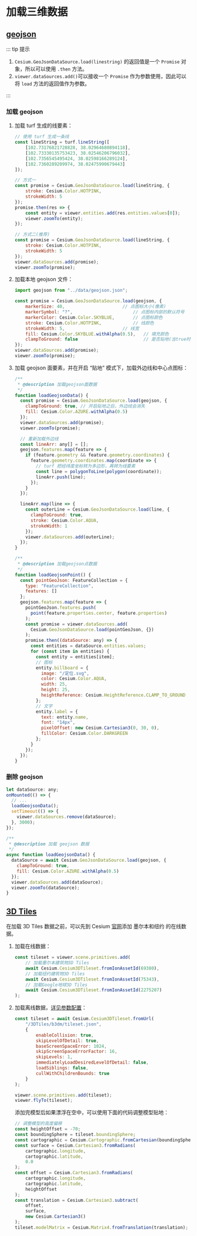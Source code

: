 # 加载三维数据

## [geojson](https://cesium.com/learn/cesiumjs/ref-doc/GeoJsonDataSource.html?classFilter=GeoJsonDataSource)

::: tip 提示

1.  `Cesium.GeoJsonDataSource.load(linestring)` 的返回值是一个 `Promise` 对象，所以可以使用 `.then` 方法。
2. `viewer.dataSources.add()`可以接收一个 `Promise` 作为参数使用，因此可以将 `load` 方法的返回值作为参数。

:::

### 加载 geojson

1. 加载 turf 生成的线要素：

   ```js
   // 使用 turf 生成一条线
   const lineString = turf.lineString([
       [102.73176821728828, 38.02964680894118],
       [102.73330135753423, 38.02546206796032],
       [102.7356545495424, 38.02598166289124],
       [102.7360289209974, 38.02475990679443]
   ]);
   
   // 方式一
   const promise = Cesium.GeoJsonDataSource.load(lineString, {
       stroke: Cesium.Color.HOTPINK,
       strokeWidth: 5
   });
   promise.then(res => {
       const entity = viewer.entities.add(res.entities.values[0]);
       viewer.zoomTo(entity);
   });
   
   // 方式二(推荐)
   const promise = Cesium.GeoJsonDataSource.load(lineString, {
       stroke: Cesium.Color.HOTPINK,
       strokeWidth: 5
   });
   viewer.dataSources.add(promise);
   viewer.zoomTo(promise);
   ```

   

2. 加载本地 geojson 文件：

   ```js
   import geojson from "../data/geojson.json";
   
   const promise = Cesium.GeoJsonDataSource.load(geojson, {
       markerSize: 40, 						// 点图标大小(像素)
       markerSymbol: "?", 						// 点图标内部的默认符号
       markerColor: Cesium.Color.SKYBLUE, 		// 点图标颜色
       stroke: Cesium.Color.HOTPINK, 			// 线颜色
       strokeWidth: 5, 						// 线宽
       fill: Cesium.Color.SKYBLUE.withAlpha(0.5), 	// 填充颜色
       clampToGround: false 						// 是否贴地(当true时，多边形的外边线将会失效)
   });
   viewer.dataSources.add(promise);
   viewer.zoomTo(promise);
   ```

   

3. 加载 geojson 面要素，并在开启 “贴地” 模式下，加载外边线和中心点图标：

   ```js
   /**
    * @description 加载geojson面数据
    */
   function loadGeojsonData() {
     const promise = Cesium.GeoJsonDataSource.load(geojson, {
       clampToGround: true, // 开启贴地之后，外边线会消失
       fill: Cesium.Color.AZURE.withAlpha(0.5)
     });
     viewer.dataSources.add(promise);
     viewer.zoomTo(promise);
   
     // 重新加载外边线
     const lineArr: any[] = [];
     geojson.features.map(feature => {
       if (feature.geometry && feature.geometry.coordinates) {
         feature.geometry.coordinates.map(coordinate => {
           // turf 把经纬度坐标转为多边形，再转为线要素
           const line = polygonToLine(polygon(coordinate));
           lineArr.push(line);
         });
       }
     });
   
     lineArr.map(line => {
       const outerLine = Cesium.GeoJsonDataSource.load(line, {
         clampToGround: true,
         stroke: Cesium.Color.AQUA,
         strokeWidth: 1
       });
       viewer.dataSources.add(outerLine);
     });
   }
   
   /**
    * @description 加载geojson点数据
    */
   function loadGeojsonPoint() {
     const pointGeoJson: FeatureCollection = {
       type: "FeatureCollection",
       features: []
     };
     geojson.features.map(feature => {
       pointGeoJson.features.push(
         point(feature.properties.center, feature.properties)
       );
       const promise = viewer.dataSources.add(
         Cesium.GeoJsonDataSource.load(pointGeoJson, {})
       );
       promise.then((dataSource: any) => {
         const entities = dataSource.entities.values;
         for (const item in entities) {
           const entity = entities[item];
           // 图标
           entity.billboard = {
             image: "/定位.svg",
             color: Cesium.Color.AQUA,
             width: 25,
             height: 25,
             heightReference: Cesium.HeightReference.CLAMP_TO_GROUND
           };
           // 文字
           entity.label = {
             text: entity.name,
             font: "14px",
             pixelOffset: new Cesium.Cartesian3(0, 30, 0),
             fillColor: Cesium.Color.DARKGREEN
           };
         }
       });
     });
   }
   ```

   

### 删除 geojson

```js {7}
let dataSource: any;
onMounted(() => {
  // ...
  loadGeojsonData();
  setTimeout(() => {
    viewer.dataSources.remove(dataSource);
  }, 3000);
});

/**
 * @description 加载 geojson 数据
 */
async function loadGeojsonData() {
  dataSource = await Cesium.GeoJsonDataSource.load(geojson, {
    clampToGround: true,
    fill: Cesium.Color.AZURE.withAlpha(0.5)
  });
  viewer.dataSources.add(dataSource);
  viewer.zoomTo(dataSource);
}
```



## [3D Tiles](https://cesium.com/learn/cesiumjs/ref-doc/Cesium3DTileset.html?classFilter=Cesium3DTileset)

在加载 3D Tiles 数据之前，可以先到 Cesium [官网](https://ion.cesium.com/assets/69380?page=1&sortBy=DATE_ADDED&sortOrder=DESC)添加 墨尔本和纽约 的在线数据。

1. 加载在线数据：

   ```js
   const tileset = viewer.scene.primitives.add(
       // 加载墨尔本建筑物3D Tiles
       await Cesium.Cesium3DTileset.fromIonAssetId(69380),
       // 加载纽约建筑物3D Tiles
       await Cesium.Cesium3DTileset.fromIonAssetId(75343),
       // 加载Google地球3D Tiles
       await Cesium.Cesium3DTileset.fromIonAssetId(2275207)
   );
   ```

2. 加载离线数据，[详见参数配置](https://cesium.com/learn/cesiumjs/ref-doc/Cesium3DTileset.html#.ConstructorOptions)：

   ```js
   const tileset = await Cesium.Cesium3DTileset.fromUrl(
       "/3DTiles/b3dm/tileset.json",
       {
           enableCollision: true,
           skipLevelOfDetail: true,
           baseScreenSpaceError: 1024,
           skipScreenSpaceErrorFactor: 16,
           skipLevels: 1,
           immediatelyLoadDesiredLevelOfDetail: false,
           loadSiblings: false,
           cullWithChildrenBounds: true
       }
   );
   
   viewer.scene.primitives.add(tileset);
   viewer.flyTo(tileset);
   ```

   添加完模型后如果漂浮在空中，可以使用下面的代码调整模型贴地：

   ```js
   // 调整模型的高度偏移
   const heightOffset = -70;
   const boundingSphere = tileset.boundingSphere;
   const cartographic = Cesium.Cartographic.fromCartesian(boundingSphere.center);
   const surface = Cesium.Cartesian3.fromRadians(
       cartographic.longitude,
       cartographic.latitude,
       0.0
   );
   const offset = Cesium.Cartesian3.fromRadians(
       cartographic.longitude,
       cartographic.latitude,
       heightOffset
   );
   const translation = Cesium.Cartesian3.subtract(
       offset,
       surface,
       new Cesium.Cartesian3()
   );
   tileset.modelMatrix = Cesium.Matrix4.fromTranslation(translation);
   ```

   





































